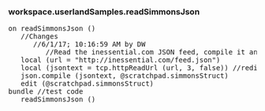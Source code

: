 ### workspace.userlandSamples.readSimmonsJson
<pre>
on readSimmonsJson ()
   //Changes
      //6/1/17; 10:16:59 AM by DW
         //Read the inessential.com JSON feed, compile it and store the result in scratchpad.
   local (url = "http://inessential.com/feed.json")
   local (jsontext = tcp.httpReadUrl (url, 3, false)) //redirect up to 3 times, no msgs
   json.compile (jsontext, @scratchpad.simmonsStruct)
   edit (@scratchpad.simmonsStruct)
bundle //test code
   readSimmonsJson ()

</pre>
